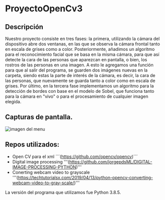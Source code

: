 # ProyectoOpenCv3

## Descripción
Nuestro proyecto consiste en tres fases: la primera, utilizando la cámara del dispositivo abre dos ventanas, en las que se observa la cámara frontal tanto en escala de grises como a color. Posteriormente, añadimos un algoritmo para el reconocimiento facial que se basa en la misma cámara, para que así detecte la cara de las personas que aparezcan en pantalla, o bien, los rostros de las personas en una imagen. A esto le agregamos una función para que al salir del programa, se guarden dos imágenes nuevas en la carpeta, siendo estas la parte de interés de la cámara, es decir, la cara de las personas, que nuevamente se guarda tanto a color como en escala de grises. Por último, en la tercera fase implementamos un algoritmo para la detección de bordes con base en el modelo de Sobel, que funciona tanto para la cámara en "vivo" o para el procesamiento de cualquier imagen elegida. 

## Capturas de pantalla.

![imagen del menu]()

## Repos utilizados:
- Open CV para el xml ´´´(https://github.com/opencv/opencv)´´´
- Digital image processing '''(https://github.com/jorgepdsML/DIGITAL-IMAGE-PROCESSING-PYTHON)'''
- Conerting webcam video to grayscale '''(https://techtutorialsx.com/2019/04/13/python-opencv-converting-webcam-video-to-gray-scale/)'''

La versión del programa que utilizamos fue Python 3.8.5.


